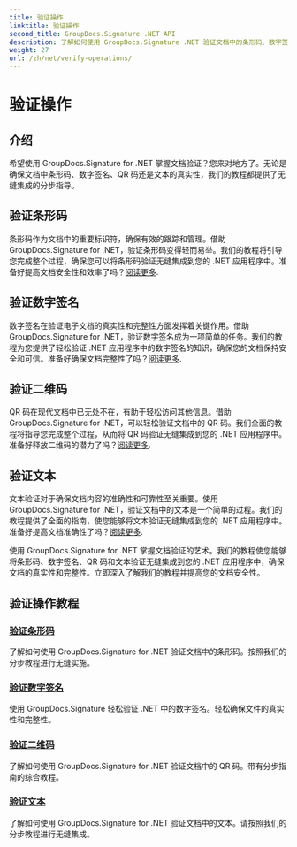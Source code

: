 ```yaml
---
title: 验证操作
linktitle: 验证操作
second_title: GroupDocs.Signature .NET API
description: 了解如何使用 GroupDocs.Signature .NET 验证文档中的条形码、数字签名、QR 码和文本。无缝集成的分步教程。
weight: 27
url: /zh/net/verify-operations/
---
```


# 验证操作

## 介绍

希望使用 GroupDocs.Signature for .NET 掌握文档验证？您来对地方了。无论是确保文档中条形码、数字签名、QR 码还是文本的真实性，我们的教程都提供了无缝集成的分步指导。

## 验证条形码
条形码作为文档中的重要标识符，确保有效的跟踪和管理。借助 GroupDocs.Signature for .NET，验证条形码变得轻而易举。我们的教程将引导您完成整个过程，确保您可以将条形码验证无缝集成到您的 .NET 应用程序中。准备好提高文档安全性和效率了吗？[阅读更多](./verify-barcode/).

## 验证数字签名
数字签名在验证电子文档的真实性和完整性方面发挥着关键作用。借助 GroupDocs.Signature for .NET，验证数字签名成为一项简单的任务。我们的教程为您提供了轻松验证 .NET 应用程序中的数字签名的知识，确保您的文档保持安全和可信。准备好确保文档完整性了吗？[阅读更多](./verify-digital/).

## 验证二维码
QR 码在现代文档中已无处不在，有助于轻松访问其他信息。借助 GroupDocs.Signature for .NET，可以轻松验证文档中的 QR 码。我们全面的教程将指导您完成整个过程，从而将 QR 码验证无缝集成到您的 .NET 应用程序中。准备好释放二维码的潜力了吗？[阅读更多](./verify-qr-code/).

## 验证文本
文本验证对于确保文档内容的准确性和可靠性至关重要。使用 GroupDocs.Signature for .NET，验证文档中的文本是一个简单的过程。我们的教程提供了全面的指南，使您能够将文本验证无缝集成到您的 .NET 应用程序中。准备好提高文档准确性了吗？[阅读更多](./verify-text/).

使用 GroupDocs.Signature for .NET 掌握文档验证的艺术。我们的教程使您能够将条形码、数字签名、QR 码和文本验证无缝集成到您的 .NET 应用程序中，确保文档的真实性和完整性。立即深入了解我们的教程并提高您的文档安全性。
## 验证操作教程
### [验证条形码](./verify-barcode/)
了解如何使用 GroupDocs.Signature for .NET 验证文档中的条形码。按照我们的分步教程进行无缝实施。
### [验证数字签名](./verify-digital/)
使用 GroupDocs.Signature 轻松验证 .NET 中的数字签名。轻松确保文件的真实性和完整性。
### [验证二维码](./verify-qr-code/)
了解如何使用 GroupDocs.Signature for .NET 验证文档中的 QR 码。带有分步指南的综合教程。
### [验证文本](./verify-text/)
了解如何使用 GroupDocs.Signature for .NET 验证文档中的文本。请按照我们的分步教程进行无缝集成。